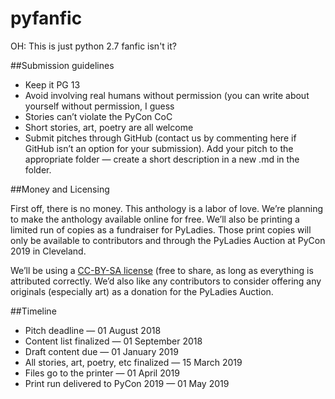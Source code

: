 # pyfanfic
OH: This is just python 2.7 fanfic isn't it?

##Submission guidelines
* Keep it PG 13 
* Avoid involving real humans without permission (you can write about yourself without permission, I guess
* Stories can’t violate the PyCon CoC
* Short stories, art, poetry are all welcome
* Submit pitches through GitHub (contact us by commenting here if GitHub isn’t an option for your submission). Add your pitch to the appropriate folder — create a short description in a new .md in the folder.

##Money and Licensing

First off, there is no money. This anthology is a labor of love. We’re planning to make the anthology available online for free. We’ll also be printing a limited run of copies as a fundraiser for PyLadies. Those print copies will only be available to contributors and through the PyLadies Auction at PyCon 2019 in Cleveland.

We’ll be using a [CC-BY-SA license](https://creativecommons.org/share-your-work/licensing-types-examples/) (free to share, as long as everything is attributed correctly. We’d also like any contributors to consider offering any originals (especially art) as a donation for the PyLadies Auction. 

##Timeline
* Pitch deadline — 01 August 2018
* Content list finalized — 01 September 2018
* Draft content due — 01 January 2019
* All stories, art, poetry, etc finalized — 15 March 2019
* Files go to the printer — 01 April 2019
* Print run delivered to PyCon 2019 — 01 May 2019
